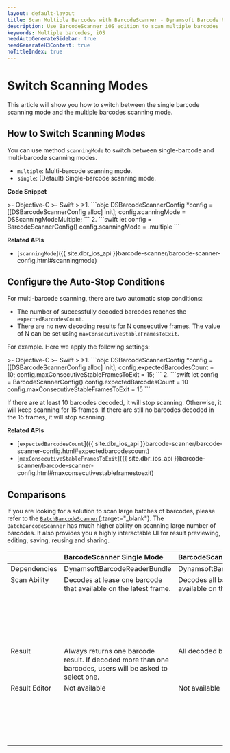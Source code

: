 ```yaml
---
layout: default-layout
title: Scan Multiple Barcodes with BarcodeScanner - Dynamsoft Barcode Reader for iOS
description: Use BarcodeScanner iOS edition to scan multiple barcodes
keywords: Multiple barcodes, iOS
needAutoGenerateSidebar: true
needGenerateH3Content: true
noTitleIndex: true
---
```


# Switch Scanning Modes

This article will show you how to switch between the single barcode scanning mode and the multiple barcodes scanning mode.

## How to Switch Scanning Modes

You can use method `scanningMode` to switch between single-barcode and multi-barcode scanning modes.

- `multiple`: Multi-barcode scanning mode.
- `single`: (Default) Single-barcode scanning mode.

**Code Snippet**

<div class="sample-code-prefix"></div>
>- Objective-C
>- Swift
>
>1. 
```objc
DSBarcodeScannerConfig *config = [[DSBarcodeScannerConfig alloc] init];
config.scanningMode = DSScanningModeMultiple;
```
2. 
```swift
let config = BarcodeScannerConfig()
config.scanningMode = .multiple
```

**Related APIs**

- [`scanningMode`]({{ site.dbr_ios_api }}barcode-scanner/barcode-scanner-config.html#scanningmode)

## Configure the Auto-Stop Conditions

For multi-barcode scanning, there are two automatic stop conditions:

- The number of successfully decoded barcodes reaches the `expectedBarcodesCount`.
- There are no new decoding results for N consecutive frames. The value of N can be set using `maxConsecutiveStableFramesToExit`.

For example. Here we apply the following settings:

<div class="sample-code-prefix"></div>
>- Objective-C
>- Swift
>
>1. 
```objc
DSBarcodeScannerConfig *config = [[DSBarcodeScannerConfig alloc] init];
config.expectedBarcodesCount = 10;
config.maxConsecutiveStableFramesToExit = 15;
```
2. 
```swift
let config = BarcodeScannerConfig()
config.expectedBarcodesCount = 10
config.maxConsecutiveStableFramesToExit = 15
```

If there are at least 10 barcodes decoded, it will stop scanning. Otherwise, it will keep scanning for 15 frames. If there are still no barcodes decoded in the 15 frames, it will stop scanning.

**Related APIs**

- [`expectedBarcodesCount`]({{ site.dbr_ios_api }}barcode-scanner/barcode-scanner-config.html#expectedbarcodescount)
- [`maxConsecutiveStableFramesToExit`]({{ site.dbr_ios_api }}barcode-scanner/barcode-scanner-config.html#maxconsecutivestableframestoexit)

## Comparisons

If you are looking for a solution to scan large batches of barcodes, please refer to the [`BatchBarcodeScanner`](https://www.dynamsoft.com/use-cases/batch-barcode-scanning/){:target="_blank"}. The `BatchBarcodeScanner` has much higher ability on scanning large number of barcodes. It also provides you a highly interactable UI for result previewing, editing, saving, reusing and sharing.

<table style = "text-align:left">
    <thead>
        <tr>
            <th nowrap="nowrap"></th>
            <th nowrap="nowrap">BarcodeScanner Single Mode</th>
            <th nowrap="nowrap">BarcodeScanner Multi Mode</th>
            <th nowrap="nowrap">BatchBarcodeScanner</th>
        </tr>
    </thead>
    <tr>
        <td style="vertical-align:text-top">Dependencies</td>
        <td style="vertical-align:text-top">DynamsoftBarcodeReaderBundle</td>
        <td style="vertical-align:text-top">DynamsoftBarcodeReaderBundle</td>
        <td style="vertical-align:text-top">DynamsoftBatchBarcodeReaderBundle</td>
    </tr>
    <tr>
        <td style="vertical-align:text-top">Scan Ability</td>
        <td style="vertical-align:text-top">Decodes at lease one barcode that available on the latest frame.</td>
        <td style="vertical-align:text-top">Decodes all barcodes that available on the latest frame.</td>
        <td style="vertical-align:text-top">Decodes all barcodes that available on the latest frame. (TTL Overlap Mode)<br>or<br>Decodes all barcodes that available on the first frame. (TTS Ovarlap Mode)<br>or<br>Decodes all barcodes that ever exists while capturing. (Panorama Mode)</td>
    </tr>
    <tr>
        <td style="vertical-align:text-top">Result</td>
        <td style="vertical-align:text-top">Always returns one barcode result. If decoded more than one barcodes, users will be asked to select one.</td>
        <td style="vertical-align:text-top">All decoded barcodes</td>
        <td style="vertical-align:text-top">All decoded barcodes as well as a PanoramicImage that highlighting all these barcodes on it.</td>
    </tr>
    <tr>
        <td style="vertical-align:text-top">Result Editor</td>
        <td style="vertical-align:text-top">Not available</td>
        <td style="vertical-align:text-top">Not available</td>
        <td style="vertical-align:text-top">Supports the following operations<br>1. Extend the current result with all kinds of available image source.<br>2. Manual input new results or edit the existing results<br>3. Save as history<br>4. Export as file (.png, .csv, etc.)</td>
    </tr>
</table>
